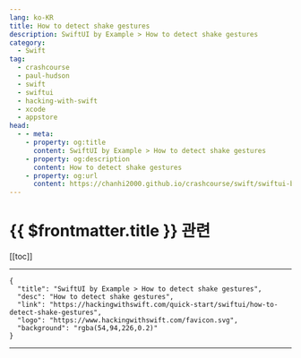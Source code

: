 ```yaml
---
lang: ko-KR
title: How to detect shake gestures
description: SwiftUI by Example > How to detect shake gestures
category:
  - Swift
tag: 
  - crashcourse
  - paul-hudson
  - swift
  - swiftui
  - hacking-with-swift
  - xcode
  - appstore
head:
  - - meta:
    - property: og:title
      content: SwiftUI by Example > How to detect shake gestures
    - property: og:description
      content: How to detect shake gestures
    - property: og:url
      content: https://chanhi2000.github.io/crashcourse/swift/swiftui-by-example/08-taps-and-gestures/how-to-detect-shake-gestures.html
---
```


# {{ $frontmatter.title }} 관련

[[toc]]

---

```component VPCard
{
  "title": "SwiftUI by Example > How to detect shake gestures",
  "desc": "How to detect shake gestures",
  "link": "https://hackingwithswift.com/quick-start/swiftui/how-to-detect-shake-gestures",
  "logo": "https://www.hackingwithswift.com/favicon.svg",
  "background": "rgba(54,94,226,0.2)"
}
```

---

<TagLinks />